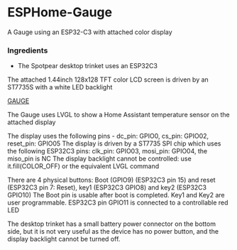 # ESPHome-Gauge
A Gauge using an ESP32-C3 with attached color display

### Ingredients
- The Spotpear desktop trinket uses an ESP32C3

The attached 1.44inch 128x128 TFT color LCD screen is driven by an ST7735S with a white LED backlight

[GAUGE](Gauge.jpg)

The Gauge uses LVGL to show a Home Assistant temperature sensor on the attached display

The display uses the following pins - dc_pin: GPIO0, cs_pin: GPIO02, reset_pin: GPIO05 
The display is driven by a ST7735 SPI chip which uses the following ESP32C3 pins: clk_pin: GPIO03, mosi_pin: GPIO04, the miso_pin is NC
The display backlight cannot be controlled: use it.fill(COLOR_OFF) or the equivalent LVGL command

There are 4 physical buttons: Boot (GPIO9) (ESP32C3 pin 15) and reset (ESP32C3 pin 7: Reset), key1 (ESP32C3 GPIO8) and key2 (ESP32C3 GPIO10)
The Boot pin is usable after boot is completed.  Key1 and Key2 are user programmable.
ESP32C3 pin GPIO11 is connected to a controllable red LED

The desktop trinket has a small battery power connector on the bottom side, but it is not very useful as the device has no power button,
and the display backlight cannot be turned off.
